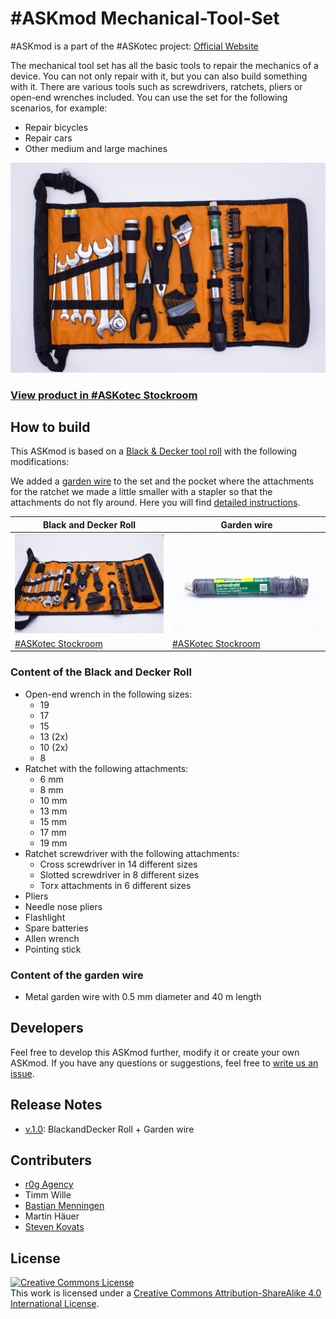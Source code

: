 # #ASKmod Mechanical-Tool-Set

#ASKmod is a part of the #ASKotec project: [Official Website](https://askotec.openculture.agency)

The mechanical tool set has all the basic tools to repair the mechanics of a device. You can not only repair with it, but you can also build something with it. There are various tools such as screwdrivers, ratchets, pliers or open-end wrenches included. You can use the set for the following scenarios, for example:

- Repair bicycles
- Repair cars
- Other medium and large machines

![#ASKmod Mechanical Tool Set](https://raw.githubusercontent.com/opencultureagency/ASKmod-Mechanical-Tool-Set/main/images/ASKmod-Mechanical-Tool-Set.jpg)

### [View product in #ASKotec Stockroom](https://askotec.openculture.agency/product/askmod-mechanical-tool-set/)

## How to build

This ASKmod is based on a [Black & Decker tool roll](https://askotec.openculture.agency/product/blackdecker-tool-set/) with the following modifications:

We added a [garden wire](https://askotec.openculture.agency/product/garden-wire/) to the set and the pocket where the attachments for the ratchet we made a little smaller with a stapler so that the attachments do not fly around. Here you will find [detailed instructions](https://github.com/opencultureagency/ASKmod-Mechanical-Tool-Set/blob/main/manual.md).

| Black and Decker Roll | Garden wire |
| --------------------- | ----------- |
| ![Black and Decker Roll](https://raw.githubusercontent.com/opencultureagency/ASKmod-Mechanical-Tool-Set/main/images/black-and-decker-roll.jpg) | ![Garden Wire](https://raw.githubusercontent.com/opencultureagency/ASKmod-Mechanical-Tool-Set/main/images/garden-wire.jpg) |
| [#ASKotec Stockroom](https://askotec.openculture.agency/product/blackdecker-tool-set/) | [#ASKotec Stockroom](https://askotec.openculture.agency/product/garden-wire/) |

### Content of the Black and Decker Roll

- Open-end wrench in the following sizes:
    - 19
    - 17
    - 15
    - 13 (2x)
    - 10 (2x)
    - 8
- Ratchet with the following attachments:
    - 6 mm
    - 8 mm
    - 10 mm
    - 13 mm
    - 15 mm
    - 17 mm
    - 19 mm
- Ratchet screwdriver with the following attachments:
    - Cross screwdriver in 14 different sizes
    - Slotted screwdriver in 8 different sizes
    - Torx attachments in 6 different sizes
- Pliers
- Needle nose pliers
- Flashlight
- Spare batteries
- Allen wrench
- Pointing stick

### Content of the garden wire
- Metal garden wire with 0.5 mm diameter and 40 m length

## Developers

Feel free to develop this ASKmod further, modify it or create your own ASKmod.
If you have any questions or suggestions, feel free to [write us an issue](https://github.com/opencultureagency/ASKmod-Mechanical-Tool-Set/issues/new).

## Release Notes

- [v.1.0](https://github.com/opencultureagency/ASKmod-Mechanical-Tool-Set/tree/v.1.0.0): BlackandDecker Roll + Garden wire

## Contributers

- [r0g Agency](https://openculture.agency/)
- Timm Wille
- [Bastian Menningen](https://www.bmen.cc)
- Martin Häuer
- [Steven Kovats](https://openculture.agency/)

## License

<a rel="license" href="http://creativecommons.org/licenses/by-sa/4.0/"><img alt="Creative Commons License" style="border-width:0" src="https://i.creativecommons.org/l/by-sa/4.0/88x31.png" /></a><br />This work is licensed under a <a rel="license" href="http://creativecommons.org/licenses/by-sa/4.0/">Creative Commons Attribution-ShareAlike 4.0 International License</a>.